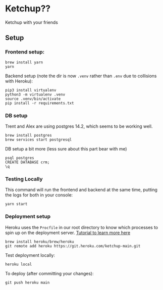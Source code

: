 # Ketchup??

Ketchup with your friends

## Setup

### Frontend setup:

```
brew install yarn
yarn
```

Backend setup (note the dir is now `.venv` rather than `.env` due to collisions with Heroku):

```
pip3 install virtualenv
python3 -m virtualenv .venv
source .venv/bin/activate
pip install -r requirements.txt
```

### DB setup

Trent and Alex are using postgres 14.2, which seems to be working well.

```
brew install postgres
brew services start postgresql
```

DB setup a bit more (less sure about this part bear with me)

```
psql postgres
CREATE DATABASE crm;
\q
```

### Testing Locally

This command will run the frontend and backend at the same time, putting the logs for both in your console:

```
yarn start
```

### Deployment setup

Heroku uses the `Procfile` in our root directory to know which processes to spin up on the deployment server. [Tutorial to learn more here](https://devcenter.heroku.com/articles/getting-started-with-python)

```
brew install heroku/brew/heroku
git remote add heroku https://git.heroku.com/ketchup-main.git
```

Test deployment locally:

```
heroku local
```

To deploy (after committing your changes):

```
git push heroku main
```